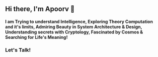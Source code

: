 ## Hi there, I'm Apoorv 👋

#### I am Trying to understand Intelligence, Exploring Theory Computation and it's limits, Admiring Beauty in System Architecture & Design, Understanding secrets with Cryptology, Fascinated by Cosmos & Searching for Life's Meaning!

### Let's Talk!
